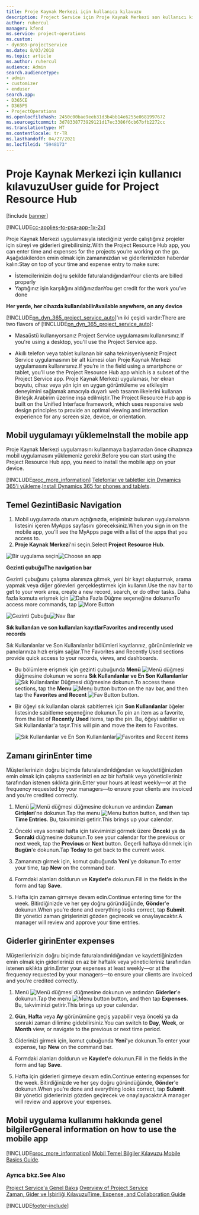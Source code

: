 ```yaml
---
title: Proje Kaynak Merkezi için kullanıcı kılavuzu
description: Project Service için Proje Kaynak Merkezi son kullanıcı kılavuzu
author: ruhercul
manager: kfend
ms.service: project-operations
ms.custom:
- dyn365-projectservice
ms.date: 8/03/2018
ms.topic: article
ms.author: ruhercul
audience: Admin
search.audienceType:
- admin
- customizer
- enduser
search.app:
- D365CE
- D365PS
- ProjectOperations
ms.openlocfilehash: 2450c00bae9eeb31d3b4bb14e6255e0681997672
ms.sourcegitcommit: 3d78338773929121d17ec3386f6cb67bfb2272cc
ms.translationtype: HT
ms.contentlocale: tr-TR
ms.lasthandoff: 04/27/2021
ms.locfileid: "5948173"
---
```

# <a name="user-guide-for-project-resource-hub"></a><span data-ttu-id="0c7ce-103">Proje Kaynak Merkezi için kullanıcı kılavuzu</span><span class="sxs-lookup"><span data-stu-id="0c7ce-103">User guide for Project Resource Hub</span></span>

[!include [banner](../includes/psa-now-project-operations.md)]

[!INCLUDE[cc-applies-to-psa-app-1x-2x](../includes/cc-applies-to-psa-app-1x-2x.md)]

<span data-ttu-id="0c7ce-104">Proje Kaynak Merkezi uygulamasıyla istediğiniz yerde çalıştığınız projeler için süreyi ve giderleri girebilirsiniz.</span><span class="sxs-lookup"><span data-stu-id="0c7ce-104">With the Project Resource Hub app, you can enter time and expenses for the projects you’re working on the go.</span></span> <span data-ttu-id="0c7ce-105">Aşağıdakilerden emin olmak için zamanınızdan ve giderlerinizden haberdar kalın:</span><span class="sxs-lookup"><span data-stu-id="0c7ce-105">Stay on top of your time and expense entry to make sure:</span></span>

- <span data-ttu-id="0c7ce-106">İstemcilerinizin doğru şekilde faturalandığından</span><span class="sxs-lookup"><span data-stu-id="0c7ce-106">Your clients are billed properly</span></span>
- <span data-ttu-id="0c7ce-107">Yaptığınız işin karşılığını aldığınızdan</span><span class="sxs-lookup"><span data-stu-id="0c7ce-107">You get credit for the work you’ve done</span></span>

<span data-ttu-id="0c7ce-108">**Her yerde, her cihazda kullanılabilir**</span><span class="sxs-lookup"><span data-stu-id="0c7ce-108">**Available anywhere, on any device**</span></span>

<span data-ttu-id="0c7ce-109">[!INCLUDE[pn_dyn_365_project_service_auto](../includes/pn-dyn-365-project-service-auto.md)]'ın iki çeşidi vardır:</span><span class="sxs-lookup"><span data-stu-id="0c7ce-109">There are two flavors of [!INCLUDE[pn_dyn_365_project_service_auto](../includes/pn-dyn-365-project-service-auto.md)]:</span></span> 

- <span data-ttu-id="0c7ce-110">Masaüstü kullanıyorsanız Project Service uygulamasını kullanırsınız.</span><span class="sxs-lookup"><span data-stu-id="0c7ce-110">If you're using a desktop, you'll use the Project Service app.</span></span> 

- <span data-ttu-id="0c7ce-111">Akıllı telefon veya tablet kullanan bir saha teknisyeniyseniz Project Service uygulamasının bir alt kümesi olan Proje Kaynak Merkezi uygulamasını kullanırsınız.</span><span class="sxs-lookup"><span data-stu-id="0c7ce-111">If you’re in the field using a smartphone or tablet, you’ll use the Project Resource Hub app which is a subset of the Project Service  app.</span></span> <span data-ttu-id="0c7ce-112">Proje Kaynak Merkezi uygulaması, her ekran boyutu, cihaz veya yön için en uygun görüntüleme ve etkileşim deneyimini sağlamak amacıyla duyarlı web tasarım ilkelerini kullanan Birleşik Arabirim üzerine inşa edilmiştir.</span><span class="sxs-lookup"><span data-stu-id="0c7ce-112">The Project Resource Hub app is built on the Unified Interface framework, which uses responsive web design principles to provide an optimal viewing and interaction experience for any screen size, device, or orientation.</span></span> 


## <a name="install-the-mobile-app"></a><span data-ttu-id="0c7ce-113">Mobil uygulamayı yükleme</span><span class="sxs-lookup"><span data-stu-id="0c7ce-113">Install the mobile app</span></span>
<span data-ttu-id="0c7ce-114">Proje Kaynak Merkezi uygulamasını kullanmaya başlamadan önce cihazınıza mobil uygulamasını yüklemeniz gerekir.</span><span class="sxs-lookup"><span data-stu-id="0c7ce-114">Before you can start using the Project Resource Hub app, you need to install the mobile app on your device.</span></span> 

[!INCLUDE[proc_more_information](../includes/proc-more-information.md)] <span data-ttu-id="0c7ce-115">[Telefonlar ve tabletler için Dynamics 365'i yükleme](/dynamics365/mobile-app/install-dynamics-365-for-phones-and-tablets).</span><span class="sxs-lookup"><span data-stu-id="0c7ce-115">[Install Dynamics 365 for phones and tablets](/dynamics365/mobile-app/install-dynamics-365-for-phones-and-tablets).</span></span>

## <a name="basic-navigation"></a><span data-ttu-id="0c7ce-116">Temel Gezinti</span><span class="sxs-lookup"><span data-stu-id="0c7ce-116">Basic Navigation</span></span>
1.  <span data-ttu-id="0c7ce-117">Mobil uygulamada oturum açtığınızda, erişiminiz bulunan uygulamaların listesini içeren MyApps sayfasını göreceksiniz.</span><span class="sxs-lookup"><span data-stu-id="0c7ce-117">When you sign in on the mobile app, you’ll see the MyApps page with a list of the apps that you access to.</span></span> 
2.  <span data-ttu-id="0c7ce-118">**Proje Kaynak Merkezi**'ni seçin.</span><span class="sxs-lookup"><span data-stu-id="0c7ce-118">Select **Project Resource Hub**.</span></span>

<span data-ttu-id="0c7ce-119">![Bir uygulama seçin](media/chooseApp_1.png "Bir uygulama seçin")</span><span class="sxs-lookup"><span data-stu-id="0c7ce-119">![Choose an app](media/chooseApp_1.png "Choose an app")</span></span>

<span data-ttu-id="0c7ce-120">**Gezinti çubuğu**</span><span class="sxs-lookup"><span data-stu-id="0c7ce-120">**The navigation bar**</span></span>

<span data-ttu-id="0c7ce-121">Gezinti çubuğunu çalışma alanınıza gitmek, yeni bir kayıt oluşturmak, arama yapmak veya diğer görevleri gerçekleştirmek için kullanın.</span><span class="sxs-lookup"><span data-stu-id="0c7ce-121">Use the nav bar to get to your work area, create a new record, search, or do other tasks.</span></span> <span data-ttu-id="0c7ce-122">Daha fazla komuta erişmek için ![Daha Fazla Düğme](media/MoreButton.png "Daha Fazla Düğme") seçeneğine dokunun</span><span class="sxs-lookup"><span data-stu-id="0c7ce-122">To access more commands, tap ![More Button](media/MoreButton.png "More Button")</span></span>

<span data-ttu-id="0c7ce-123">![Gezinti Çubuğu](media/NavBar_2.png "Gezinti Çubuğu")</span><span class="sxs-lookup"><span data-stu-id="0c7ce-123">![Nav Bar](media/NavBar_2.png "Nav Bar")</span></span>

<span data-ttu-id="0c7ce-124">**Sık kullanılan ve son kullanılan kayıtlar**</span><span class="sxs-lookup"><span data-stu-id="0c7ce-124">**Favorites and recently used records**</span></span>

<span data-ttu-id="0c7ce-125">Sık Kullanılanlar ve Son Kullanılanlar bölümleri kayıtlarınız, görünümleriniz ve panolarınıza hızlı erişim sağlar.</span><span class="sxs-lookup"><span data-stu-id="0c7ce-125">The Favorites and Recently Used sections provide quick access to your records, views, and dashboards.</span></span> 

- <span data-ttu-id="0c7ce-126">Bu bölümlere erişmek için gezinti çubuğunda **Menü** ![Menü düğmesi](media/MenuButton.png "Menü düğmesi") düğmesine dokunun ve sonra **Sık Kullanılanlar ve En Son Kullanılanlar** ![Sık Kullanılanlar Düğmesi](media/FavButton.png "FAV düğmesi") düğmesine dokunun.</span><span class="sxs-lookup"><span data-stu-id="0c7ce-126">To access these sections, tap the **Menu** ![Menu button](media/MenuButton.png "Menu button") button on the nav bar, and then tap the **Favorites and Recent** ![Fav Button](media/FavButton.png "Fav Button") button.</span></span>

- <span data-ttu-id="0c7ce-127">Bir öğeyi sık kullanılan olarak sabitlemek için **Son Kullanılanlar** öğeler listesinde sabitleme seçeneğine dokunun.</span><span class="sxs-lookup"><span data-stu-id="0c7ce-127">To pin an item as a favorite, from the list of **Recently Used** items, tap the pin.</span></span> <span data-ttu-id="0c7ce-128">Bu, öğeyi sabitler ve Sık Kullanılanlar'a taşır.</span><span class="sxs-lookup"><span data-stu-id="0c7ce-128">This will pin and move the item to Favorites.</span></span>

  <span data-ttu-id="0c7ce-129">![Sık Kullanılanlar ve En Son Kullanılanlar](media/Favs_3.png "Sık Kullanılanlar ve En Son Kullanılanlar")</span><span class="sxs-lookup"><span data-stu-id="0c7ce-129">![Favorites and Recent items](media/Favs_3.png "Favorites and Recent items")</span></span>
 
## <a name="enter-time"></a><span data-ttu-id="0c7ce-130">Zamanı girin</span><span class="sxs-lookup"><span data-stu-id="0c7ce-130">Enter time</span></span>
<span data-ttu-id="0c7ce-131">Müşterilerinizin doğru biçimde faturalandırıldığından ve kaydettiğinizden emin olmak için çalışma saatlerinizi en az bir haftalık veya yöneticileriniz tarafından istenen sıklıkta girin.</span><span class="sxs-lookup"><span data-stu-id="0c7ce-131">Enter your hours at least weekly—or at the frequency requested by your managers—to ensure your clients are invoiced and you’re credited correctly.</span></span>

1. <span data-ttu-id="0c7ce-132">Menü ![Menü düğmesi](media/MenuButton.png "Menü düğmesi") düğmesine dokunun ve ardından **Zaman Girişleri**'ne dokunun.</span><span class="sxs-lookup"><span data-stu-id="0c7ce-132">Tap the menu ![Menu button](media/MenuButton.png "Menu button") button, and then tap **Time Entries**.</span></span> <span data-ttu-id="0c7ce-133">Bu, takviminizi getirir.</span><span class="sxs-lookup"><span data-stu-id="0c7ce-133">This brings up your calendar.</span></span>

2. <span data-ttu-id="0c7ce-134">Önceki veya sonraki hafta için takviminizi görmek üzere **Önceki** ya da **Sonraki** düğmesine dokunun.</span><span class="sxs-lookup"><span data-stu-id="0c7ce-134">To see your calendar for the previous or next week, tap the **Previous** or **Next** button.</span></span> <span data-ttu-id="0c7ce-135">Geçerli haftaya dönmek için **Bugün**'e dokunun.</span><span class="sxs-lookup"><span data-stu-id="0c7ce-135">Tap **Today** to get back to the current week.</span></span>

3. <span data-ttu-id="0c7ce-136">Zamanınızı girmek için, komut çubuğunda **Yeni**'ye dokunun.</span><span class="sxs-lookup"><span data-stu-id="0c7ce-136">To enter your time, tap **New** on the command bar.</span></span> 

4. <span data-ttu-id="0c7ce-137">Formdaki alanları doldurun ve **Kaydet**'e dokunun.</span><span class="sxs-lookup"><span data-stu-id="0c7ce-137">Fill in the fields in the form and tap **Save**.</span></span>

5. <span data-ttu-id="0c7ce-138">Hafta için zaman girmeye devam edin.</span><span class="sxs-lookup"><span data-stu-id="0c7ce-138">Continue entering time for the week.</span></span> <span data-ttu-id="0c7ce-139">Bitirdiğinizde ve her şey doğru göründüğünde, **Gönder**'e dokunun.</span><span class="sxs-lookup"><span data-stu-id="0c7ce-139">When you’re done and everything looks correct, tap **Submit**.</span></span> <span data-ttu-id="0c7ce-140">Bir yönetici zaman girişlerinizi gözden geçirecek ve onaylayacaktır.</span><span class="sxs-lookup"><span data-stu-id="0c7ce-140">A manager will review and approve your time entries.</span></span>

## <a name="enter-expenses"></a><span data-ttu-id="0c7ce-141">Giderler girin</span><span class="sxs-lookup"><span data-stu-id="0c7ce-141">Enter expenses</span></span> 
<span data-ttu-id="0c7ce-142">Müşterilerinizin doğru biçimde faturalandırıldığından ve kaydettiğinizden emin olmak için giderlerinizi en az bir haftalık veya yöneticileriniz tarafından istenen sıklıkta girin.</span><span class="sxs-lookup"><span data-stu-id="0c7ce-142">Enter your expenses at least weekly—or at the frequency requested by your managers—to ensure your clients are invoiced and you’re credited correctly.</span></span>

1. <span data-ttu-id="0c7ce-143">Menü ![Menü düğmesi](media/MenuButton.png "Menü düğmesi") düğmesine dokunun ve ardından **Giderler**'e dokunun.</span><span class="sxs-lookup"><span data-stu-id="0c7ce-143">Tap the menu ![Menu button](media/MenuButton.png "Menu button") button, and then tap **Expenses**.</span></span> <span data-ttu-id="0c7ce-144">Bu, takviminizi getirir.</span><span class="sxs-lookup"><span data-stu-id="0c7ce-144">This brings up your calendar.</span></span>

2. <span data-ttu-id="0c7ce-145">**Gün**, **Hafta** veya **Ay** görünümüne geçiş yapabilir veya önceki ya da sonraki zaman dilimine gidebilirsiniz.</span><span class="sxs-lookup"><span data-stu-id="0c7ce-145">You can switch to **Day**, **Week**, or **Month** view, or navigate to the previous or next time period.</span></span> 

3. <span data-ttu-id="0c7ce-146">Giderinizi girmek için, komut çubuğunda **Yeni**'ye dokunun.</span><span class="sxs-lookup"><span data-stu-id="0c7ce-146">To enter your expense, tap **New** on the command bar.</span></span> 

4. <span data-ttu-id="0c7ce-147">Formdaki alanları doldurun ve **Kaydet**'e dokunun.</span><span class="sxs-lookup"><span data-stu-id="0c7ce-147">Fill in the fields in the form and tap **Save**.</span></span>

5. <span data-ttu-id="0c7ce-148">Hafta için giderleri girmeye devam edin.</span><span class="sxs-lookup"><span data-stu-id="0c7ce-148">Continue entering expenses for the week.</span></span> <span data-ttu-id="0c7ce-149">Bitirdiğinizde ve her şey doğru göründüğünde, **Gönder**'e dokunun.</span><span class="sxs-lookup"><span data-stu-id="0c7ce-149">When you’re done and everything looks correct, tap **Submit**.</span></span> <span data-ttu-id="0c7ce-150">Bir yönetici giderlerinizi gözden geçirecek ve onaylayacaktır.</span><span class="sxs-lookup"><span data-stu-id="0c7ce-150">A manager will review and approve your expenses.</span></span>

## <a name="general-information-on-how-to-use-the-mobile-app"></a><span data-ttu-id="0c7ce-151">Mobil uygulama kullanımı hakkında genel bilgiler</span><span class="sxs-lookup"><span data-stu-id="0c7ce-151">General information on how to use the mobile app</span></span> 
[!INCLUDE[proc_more_information](../includes/proc-more-information.md)] <span data-ttu-id="0c7ce-152">[Mobil Temel Bilgiler Kılavuzu](/dynamics365/mobile-app/dynamics-365-phones-tablets-users-guide).</span><span class="sxs-lookup"><span data-stu-id="0c7ce-152">[Mobile Basics Guide](/dynamics365/mobile-app/dynamics-365-phones-tablets-users-guide).</span></span>

### <a name="see-also"></a><span data-ttu-id="0c7ce-153">Ayrıca bkz.</span><span class="sxs-lookup"><span data-stu-id="0c7ce-153">See Also</span></span>  
 <span data-ttu-id="0c7ce-154">[Project Service'a Genel Bakış](../psa/overview.md) </span><span class="sxs-lookup"><span data-stu-id="0c7ce-154">[Overview of Project Service](../psa/overview.md) </span></span>  
 [<span data-ttu-id="0c7ce-155">Zaman, Gider ve İşbirliği Kılavuzu</span><span class="sxs-lookup"><span data-stu-id="0c7ce-155">Time, Expense, and Collaboration Guide</span></span>](../psa/time-expense-collaboration-guide.md)   
 


[!INCLUDE[footer-include](../includes/footer-banner.md)]